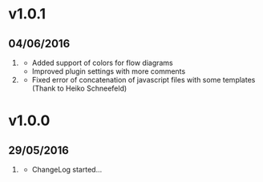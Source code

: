 # v1.0.1
## 04/06/2016

1. [](#improved)
    * Added support of colors for flow diagrams
    * Improved plugin settings with more comments
1. [](#bugfix)
    * Fixed error of concatenation of javascript files with some templates (Thank to Heiko Schneefeld)


# v1.0.0
## 29/05/2016

1. [](#new)
    * ChangeLog started...
